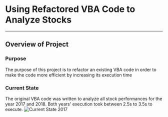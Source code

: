 # Using Refactored VBA Code to Analyze Stocks
---
## **Overview of Project**
### Purpose
The purpose of this project is to refactor an existing VBA code in order to make the code more efficient by increasing its execution time
### Current State
The original VBA code was written to analyze all stock performances for the year 2017 and 2018. Both years' execution took between 2.5s to 3.5s to execute.
![Current State 2017](https://user-images.githubusercontent.com/70525492/93514687-1dda3a00-f8ed-11ea-87ff-ab3e4661dde2.png)


